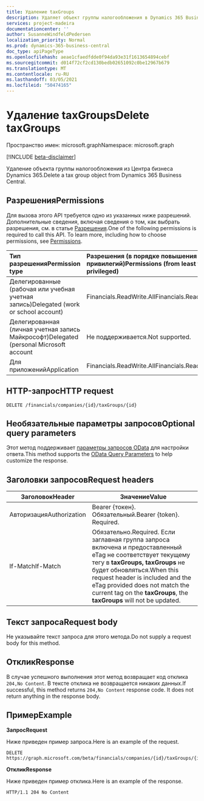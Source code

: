 ```yaml
---
title: Удаление taxGroups
description: Удаляет объект группы налогообложения в Dynamics 365 Business Central.
services: project-madeira
documentationcenter: ''
author: SusanneWindfeldPedersen
localization_priority: Normal
ms.prod: dynamics-365-business-central
doc_type: apiPageType
ms.openlocfilehash: aeae1cfaedfdde0f94da93e31f1613654894cebf
ms.sourcegitcommit: d014f72cf2cd130bedb02651092c0be12967b679
ms.translationtype: MT
ms.contentlocale: ru-RU
ms.lasthandoff: 03/05/2021
ms.locfileid: "50474165"
---
```

# <a name="delete-taxgroups"></a><span data-ttu-id="0b997-103">Удаление taxGroups</span><span class="sxs-lookup"><span data-stu-id="0b997-103">Delete taxGroups</span></span>

<span data-ttu-id="0b997-104">Пространство имен: microsoft.graph</span><span class="sxs-lookup"><span data-stu-id="0b997-104">Namespace: microsoft.graph</span></span>

[!INCLUDE [beta-disclaimer](../../includes/beta-disclaimer.md)]

<span data-ttu-id="0b997-105">Удаление объекта группы налогообложения из Центра бизнеса Dynamics 365.</span><span class="sxs-lookup"><span data-stu-id="0b997-105">Delete a tax group object from Dynamics 365 Business Central.</span></span>

## <a name="permissions"></a><span data-ttu-id="0b997-106">Разрешения</span><span class="sxs-lookup"><span data-stu-id="0b997-106">Permissions</span></span>
<span data-ttu-id="0b997-p101">Для вызова этого API требуется одно из указанных ниже разрешений. Дополнительные сведения, включая сведения о том, как выбрать разрешения, см. в статье [Разрешения](/graph/permissions-reference).</span><span class="sxs-lookup"><span data-stu-id="0b997-p101">One of the following permissions is required to call this API. To learn more, including how to choose permissions, see [Permissions](/graph/permissions-reference).</span></span>

|<span data-ttu-id="0b997-109">Тип разрешения</span><span class="sxs-lookup"><span data-stu-id="0b997-109">Permission type</span></span> |<span data-ttu-id="0b997-110">Разрешения (в порядке повышения привилегий)</span><span class="sxs-lookup"><span data-stu-id="0b997-110">Permissions (from least to most privileged)</span></span>|
|:---------------|:------------------------------------------|
|<span data-ttu-id="0b997-111">Делегированные (рабочая или учебная учетная запись)</span><span class="sxs-lookup"><span data-stu-id="0b997-111">Delegated (work or school account)</span></span>|<span data-ttu-id="0b997-112">Financials.ReadWrite.All</span><span class="sxs-lookup"><span data-stu-id="0b997-112">Financials.ReadWrite.All</span></span> |
|<span data-ttu-id="0b997-113">Делегированная (личная учетная запись Майкрософт)</span><span class="sxs-lookup"><span data-stu-id="0b997-113">Delegated (personal Microsoft account</span></span>|<span data-ttu-id="0b997-114">Не поддерживается.</span><span class="sxs-lookup"><span data-stu-id="0b997-114">Not supported.</span></span>|
|<span data-ttu-id="0b997-115">Для приложений</span><span class="sxs-lookup"><span data-stu-id="0b997-115">Application</span></span>|<span data-ttu-id="0b997-116">Financials.ReadWrite.All</span><span class="sxs-lookup"><span data-stu-id="0b997-116">Financials.ReadWrite.All</span></span>|

## <a name="http-request"></a><span data-ttu-id="0b997-117">HTTP-запрос</span><span class="sxs-lookup"><span data-stu-id="0b997-117">HTTP request</span></span>
```
DELETE /financials/companies/{id}/taxGroups/{id}
```

## <a name="optional-query-parameters"></a><span data-ttu-id="0b997-118">Необязательные параметры запросов</span><span class="sxs-lookup"><span data-stu-id="0b997-118">Optional query parameters</span></span>
<span data-ttu-id="0b997-119">Этот метод поддерживает [параметры запросов OData](/graph/query-parameters) для настройки ответа.</span><span class="sxs-lookup"><span data-stu-id="0b997-119">This method supports the [OData Query Parameters](/graph/query-parameters) to help customize the response.</span></span>

## <a name="request-headers"></a><span data-ttu-id="0b997-120">Заголовки запросов</span><span class="sxs-lookup"><span data-stu-id="0b997-120">Request headers</span></span>
|<span data-ttu-id="0b997-121">Заголовок</span><span class="sxs-lookup"><span data-stu-id="0b997-121">Header</span></span>|<span data-ttu-id="0b997-122">Значение</span><span class="sxs-lookup"><span data-stu-id="0b997-122">Value</span></span>|
|------|-----|
|<span data-ttu-id="0b997-123">Авторизация</span><span class="sxs-lookup"><span data-stu-id="0b997-123">Authorization</span></span>  |<span data-ttu-id="0b997-p102">Bearer {токен}. Обязательный.</span><span class="sxs-lookup"><span data-stu-id="0b997-p102">Bearer {token}. Required.</span></span> |
|<span data-ttu-id="0b997-126">If-Match</span><span class="sxs-lookup"><span data-stu-id="0b997-126">If-Match</span></span>       |<span data-ttu-id="0b997-127">Обязательно.</span><span class="sxs-lookup"><span data-stu-id="0b997-127">Required.</span></span> <span data-ttu-id="0b997-128">Если заглавная группа запроса включена и предоставленный eTag не соответствует текущему тегу в **taxGroups,** **taxGroups** не будет обновляться.</span><span class="sxs-lookup"><span data-stu-id="0b997-128">When this request header is included and the eTag provided does not match the current tag on the **taxGroups**, the **taxGroups** will not be updated.</span></span> |

## <a name="request-body"></a><span data-ttu-id="0b997-129">Текст запроса</span><span class="sxs-lookup"><span data-stu-id="0b997-129">Request body</span></span>
<span data-ttu-id="0b997-130">Не указывайте текст запроса для этого метода.</span><span class="sxs-lookup"><span data-stu-id="0b997-130">Do not supply a request body for this method.</span></span>

## <a name="response"></a><span data-ttu-id="0b997-131">Отклик</span><span class="sxs-lookup"><span data-stu-id="0b997-131">Response</span></span>
<span data-ttu-id="0b997-p104">В случае успешного выполнения этот метод возвращает код отклика ```204,No Content```. В тексте отклика не возвращается никаких данных.</span><span class="sxs-lookup"><span data-stu-id="0b997-p104">If successful, this method returns ```204,No Content``` response code. It does not return anything in the response body.</span></span>

## <a name="example"></a><span data-ttu-id="0b997-134">Пример</span><span class="sxs-lookup"><span data-stu-id="0b997-134">Example</span></span>

<span data-ttu-id="0b997-135">**Запрос**</span><span class="sxs-lookup"><span data-stu-id="0b997-135">**Request**</span></span>

<span data-ttu-id="0b997-136">Ниже приведен пример запроса.</span><span class="sxs-lookup"><span data-stu-id="0b997-136">Here is an example of the request.</span></span>

```http
DELETE https://graph.microsoft.com/beta/financials/companies/{id}/taxGroups/{id}
```

<span data-ttu-id="0b997-137">**Отклик**</span><span class="sxs-lookup"><span data-stu-id="0b997-137">**Response**</span></span> 

<span data-ttu-id="0b997-138">Ниже приведен пример отклика.</span><span class="sxs-lookup"><span data-stu-id="0b997-138">Here is an example of the response.</span></span> 

```http
HTTP/1.1 204 No Content
```


